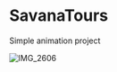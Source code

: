# SavanaTours
Simple animation project


![IMG_2606](https://user-images.githubusercontent.com/31934552/142899425-47e3a0e6-fe00-4f36-a70c-3182b0c9071d.gif)

